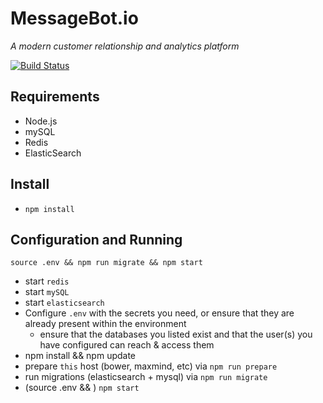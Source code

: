 # MessageBot.io
*A modern customer relationship and analytics platform*

[![Build Status](https://travis-ci.org/messagebot/messagebot-core.svg)](https://travis-ci.org/messagebot/messagebot-core)

## Requirements

- Node.js
- mySQL
- Redis
- ElasticSearch

## Install

- `npm install`

## Configuration and Running

`source .env && npm run migrate && npm start`

- start `redis`
- start `mySQL`
- start `elasticsearch`
- Configure `.env` with the secrets you need, or ensure that they are already present within the environment
  - ensure that the databases you listed exist and that the user(s) you have configured can reach & access them
- npm install && npm update
- prepare `this` host (bower, maxmind, etc) via `npm run prepare`
- run migrations (elasticsearch + mysql) via `npm run migrate`
- (source .env && ) `npm start`
